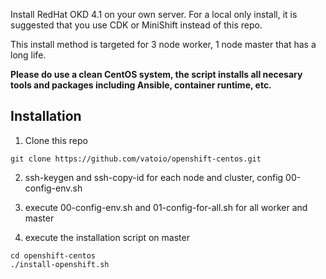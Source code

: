 Install RedHat OKD 4.1 on your own server.  For a local only install, it is suggested that you use CDK or MiniShift instead of this repo.

This install method is targeted for 3 node worker, 1 node master that has a long life.

**Please do use a clean CentOS system, the script installs all necesary tools and packages including Ansible, container runtime, etc.**

## Installation

1. Clone this repo

```
git clone https://github.com/vatoio/openshift-centos.git
```

2. ssh-keygen and ssh-copy-id for each node and cluster, config 00-config-env.sh

3. execute 00-config-env.sh and 01-config-for-all.sh for all worker and master

4. execute the installation script on master

```
cd openshift-centos
./install-openshift.sh
```